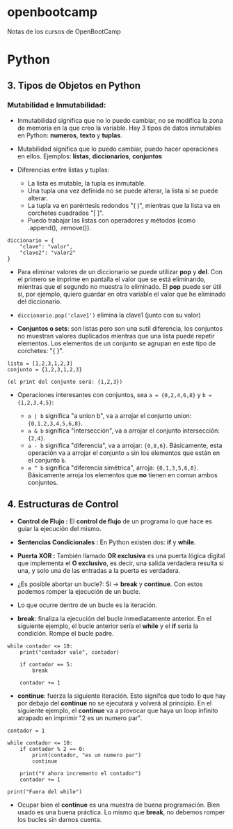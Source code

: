 # openbootcamp
Notas de los cursos de OpenBootCamp

# Python

## 3. Tipos de Objetos en Python

### Mutabilidad e Inmutabilidad: 

- Inmutabilidad significa que no lo puedo cambiar, no se modifica la zona de memoria en la que creo la variable. Hay 3 tipos de datos inmutables en Python: **numeros**, **texto** y **tuplas**.

- Mutabilidad significa que lo puedo cambiar, puedo hacer operaciones en ellos. Ejemplos: **listas**, **diccionarios**, **conjuntos**


- Diferencias entre listas y tuplas:
    - La lista es mutable, la tupla es inmutable.
    - Una tupla una vez definida no se puede alterar, la lista sí se puede alterar.
    - La tupla va en paréntesis redondos "( )", mientras que la lista va en corchetes cuadrados "[ ]".
    - Puedo trabajar las listas con operadores y métodos (como .append(), .remove()).


```
diccionario = {
    "clave": "valor",
    "clave2": "valor2"
}
```

- Para eliminar valores de un diccionario se puede utilizar **pop** y **del**. Con el primero se imprime en pantalla el valor que se está eliminando, mientras que el segundo no muestra lo eliminado. El **pop** puede ser útil si, por ejemplo, quiero guardar en otra variable el valor que he eliminado del diccionario.

- `diccionario.pop('clave1')` elimina la clave1 (junto con su valor)

- **Conjuntos o sets**: son listas pero son una sutil diferencia, los conjuntos no muestran valores duplicados mientras que una lista puede repetir elementos. Los elementos de un conjunto se agrupan en este tipo de corchetes: "{ }".

```
lista = [1,2,3,1,2,3]
conjunto = {1,2,3,1,2,3}

(el print del conjunto será: {1,2,3})
```

- Operaciones interesantes con conjuntos, sea `a = {0,2,4,6,8}` y `b = {1,2,3,4,5}`:

    - `a | b` significa "a union b", va a arrojar el conjunto union: `{0,1,2,3,4,5,6,8}`.
    - `a & b` significa "intersección", va a arrojar el conjunto intersección: `{2,4}`.
    - `a - b` significa "diferencia", va a arrojar: `{0,8,6}`. Básicamente, esta operación va a arrojar el conjunto `a` sin los elementos que están en el conjunto `b`.
    - `a ^ b` significa "diferencia simétrica", arroja: `{0,1,3,5,6,8}`. Básicamente arroja los elementos que **no** tienen en comun ambos conjuntos.

## 4. Estructuras de Control

- **Control de Flujo :** El **control de flujo** de un programa lo que hace es guiar la ejecución del mismo.

- **Sentencias Condicionales :** En Python existen dos: **if** y **while**.

- **Puerta XOR :** También llamado **OR exclusiva** es una puerta lógica digital que implementa el **O exclusivo**, es decir, una salida verdadera resulta si una, y solo una de las entradas a la puerta es verdadera.

- ¿Es posible abortar un bucle?: Sí -> **break** y **continue**. Con estos podemos romper la ejecución de un bucle.

- Lo que ocurre dentro de un bucle es la iteración. 

- **break**: finaliza la ejecución del bucle inmediatamente anterior. En el siguiente ejemplo, el bucle anterior sería el **while** y el **if** sería la condición. Rompe el bucle padre.

```
while contador <= 10:
    print("contador vale", contador)

    if contador == 5:
        break

    contador += 1
```

- **continue**: fuerza la siguiente iteración. Esto signifca que todo lo que hay por debajo del **continue** no se ejecutará y volverá al principio. En el siguiente ejemplo, el **continue** va a provocar que haya un loop infinito atrapado en imprimir "2 es un numero par".
```
contador = 1

while contador <= 10:
    if contador % 2 == 0:
        print(contador, "es un numero par")
        continue
        
    print("Y ahora incremento el contador")
    contador += 1
    
print("Fuera del while")
```

- Ocupar bien el **continue** es una muestra de buena programación. Bien usado es una buena práctica. Lo mismo que **break**, no debemos romper los bucles sin darnos cuenta.